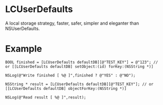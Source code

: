 LCUserDefaults
==============

A local storage strategy, faster, safer, simpler and eleganter than NSUserDefaults.


Example
==============
    
    
    BOOL finished = [LCUserDefaults defaultDB][@"TEST_KEY"] = @"123"; // or [[LCUserDefaults defaultDB] setObject:(id) forKey:(NSString *)]
    
    NSLog(@"Write finished [ %@ ]",finished ? @"YES" : @"NO");
   
    NSString * result = [LCUserDefaults defaultDB][@"TEST_KEY"]; // or [[LCUserDefaults defaultDB] objectForKey:(NSString *)]
    
    NSLog(@"Read result [ %@ ]",result);
